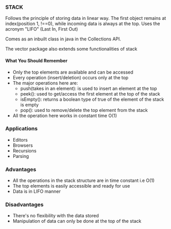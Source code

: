 ### STACK

Follows the principle of storing data in linear way. The first object remains at index(position 1, !==0), 
while incoming data is always at the top. Uses the acronym "LIFO" (Last In, First Out)

Comes as an inbuilt class in java in the Collections API.

The vector package also extends some functionalities of stack

#### What You Should Remember
- Only the top elements are available and can be accessed
- Every operation (insert/deletion) occurs only at the top
- The major operations here are:
    - push(takes in an element): is used to insert an element at the top
    - peek(): used to get/access the first element at the top of the stack
    - isEmpty(): returns a boolean type of true of the element of the stack is empty
    - pop(): used to remove/delete the top element from the stack
- All the operation here works in constant time O(1)


### Applications
- Editors
- Browsers
- Recursions
- Parsing

### Advantages
- All the operations in the stack structure are in time constant i.e O(1)
- The top elements is easily accessible and ready for use
- Data is in LIFO manner

### Disadvantages
- There's no flexibility with the data stored
- Manipulation of data can only be done at the top of the stack

